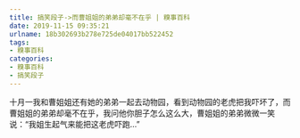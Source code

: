 ```yaml
---
title: 搞笑段子->而曹姐姐的弟弟却毫不在乎 | 糗事百科
date: 2019-11-15 09:35:21
urlname: 18b302693b278e725de04017bb522452
tags: 
- 糗事百科
categories:
- 糗事百科
- 搞笑段子
---
```

十月一我和曹姐姐还有她的弟弟一起去动物园，看到动物园的老虎把我吓坏了，而曹姐姐的弟弟却毫不在乎，我问他你胆子怎么这么大，曹姐姐的弟弟微微一笑说：“我姐生起气来能把这老虎吓跑…”


